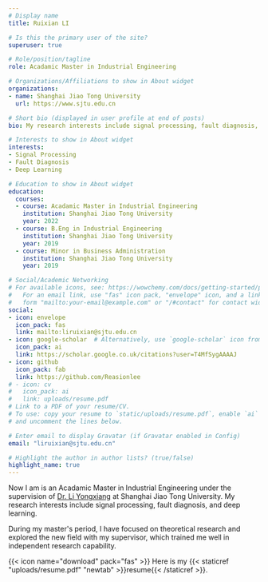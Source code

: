 ```yaml
---
# Display name
title: Ruixian LI

# Is this the primary user of the site?
superuser: true

# Role/position/tagline
role: Acadamic Master in Industrial Engineering

# Organizations/Affiliations to show in About widget
organizations:
- name: Shanghai Jiao Tong University
  url: https://www.sjtu.edu.cn

# Short bio (displayed in user profile at end of posts)
bio: My research interests include signal processing, fault diagnosis, and deep learning.

# Interests to show in About widget
interests:
- Signal Processing
- Fault Diagnosis
- Deep Learning

# Education to show in About widget
education:
  courses:
  - course: Acadamic Master in Industrial Engineering
    institution: Shanghai Jiao Tong University
    year: 2022
  - course: B.Eng in Industrial Engineering
    institution: Shanghai Jiao Tong University
    year: 2019
  - course: Minor in Business Administration
    institution: Shanghai Jiao Tong University
    year: 2019

# Social/Academic Networking
# For available icons, see: https://wowchemy.com/docs/getting-started/page-builder/#icons
#   For an email link, use "fas" icon pack, "envelope" icon, and a link in the
#   form "mailto:your-email@example.com" or "/#contact" for contact widget.
social:
- icon: envelope
  icon_pack: fas
  link: mailto:liruixian@sjtu.edu.cn
- icon: google-scholar  # Alternatively, use `google-scholar` icon from `ai` icon pack
  icon_pack: ai
  link: https://scholar.google.co.uk/citations?user=T4MfSygAAAAJ
- icon: github
  icon_pack: fab
  link: https://github.com/Reasionlee
# - icon: cv
#   icon_pack: ai
#   link: uploads/resume.pdf
# Link to a PDF of your resume/CV.
# To use: copy your resume to `static/uploads/resume.pdf`, enable `ai` icons in `params.toml`, 
# and uncomment the lines below.

# Enter email to display Gravatar (if Gravatar enabled in Config)
email: "liruixian@sjtu.edu.cn"

# Highlight the author in author lists? (true/false)
highlight_name: true
---
```


Now I am is an Acadamic Master in Industrial Engineering under the supervision of [Dr. Li Yongxiang](https://me.sjtu.edu.cn/teacher_directory1/liyongxiang.html) at Shanghai Jiao Tong University. My research interests include signal processing, fault diagnosis, and deep learning. 

During my master's period, I have focused on theoretical research and explored the new field with my supervisor, which trained me well in independent research capability.

{{< icon name="download" pack="fas" >}} Here is my {{< staticref "uploads/resume.pdf" "newtab" >}}resume{{< /staticref >}}.

